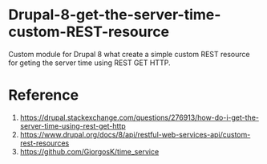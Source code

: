 # Drupal-8-get-the-server-time-custom-REST-resource
Custom module for Drupal 8 what create a simple custom REST resource for geting the server time using REST GET HTTP.

# Reference
1. https://drupal.stackexchange.com/questions/276913/how-do-i-get-the-server-time-using-rest-get-http
2. https://www.drupal.org/docs/8/api/restful-web-services-api/custom-rest-resources
3. https://github.com/GiorgosK/time_service
